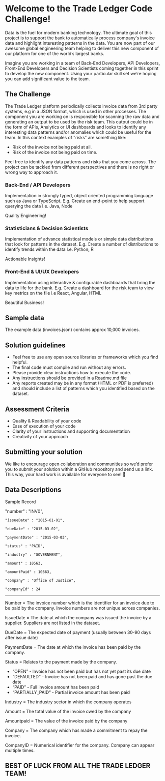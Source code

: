 
# Welcome to the Trade Ledger Code Challenge!

Data is the fuel for modern banking technology. The ultimate goal of this project is to support the bank to automatically process company's invoice data and highlight interesting patterns in the data. You are now part of our awesome global engineering team helping to deliver this new component of our platform for one of the world’s largest banks.

Imagine you are working in a team of Back-End Developers, API Developers, Front-End Developers and Decision Scientists coming together in this sprint to develop the new component. Using your particular skill set we’re hoping you can add significant value to the team.

## The Challenge

The Trade Ledger platform periodically collects invoice data from 3rd party systems, e.g in a JSON format, which is used in other processes. The component you are working on is responsible for scanning the raw data and generating an output to be used by the risk team. This output could be in the form of APIs, Analytics or UI dashboards and looks to identify any interesting data patterns and/or anomalies which could be useful for the team. In this context examples of “risks” are something like:

- Risk of the invoice not being paid at all. 
- Risk of the invoice not being paid on time. 

Feel free to identify any data patterns and risks that you come across. The project can be tackled from different perspectives and there is no right or wrong way to approach it. 


### Back-End / API Developers
Implementation in strongly typed, object oriented programming language such as Java or TypeScript. 
E.g. Create an end-point to help support querying the data
I.e. Java, Node

Quality Engineering!

### Statisticians & Decision Scientists
Implementation of advance statistical models or simple data distributions that look for patterns in the dataset.
E.g. Create a number of distributions to identify trends within the data
I.e. Python, R

Actionable Insights!


### Front-End & UI/UX Developers
Implementation using interactive & configurable dashboards that bring the data to life for the bank.
E.g. Create a dashboard for the risk team to view key metrics on the file
I.e React, Angular, HTML

Beautiful Business!


## Sample data

The example data (invoices.json) contains approx 10,000 invoices. 


## Solution guidelines
- Feel free to use any open source libraries or frameworks which you find helpful. 
- The final code must compile and run without any errors.
- Please provide clear instructions how to execute the code. 
- Any instructions should be provided in a Readme.md file
- Any reports created may be in any format (HTML or PDF is preferred) and should include a list of patterns which you identified based on the dataset. 


## Assessment Criteria
- Quality & Readability of your code 
- Ease of execution of your code
- Clarity of your instructions and supporting documentation
- Creativity of your approach


## Submitting your solution

We like to encourage open collaboration and communities so we’d prefer you to submit your solution within a GitHub repository and send us a link. This way, your hard work is available for everyone to see!

## Data Descriptions

Sample Record

 "number" : "INV0",
 
    "issueDate" : "2015-01-01",
  
    "dueDate" : "2015-03-02",
  
    "paymentDate" : "2015-03-03",
  
    "status" : "PAID",
  
    "industry" : "GOVERNMENT",
  
    "amount" : 10563,
  
    "amountPaid" : 10563,
  
    "company" : "Office of Justice",
  
    "companyId" : 24
  

---------

Number = The invoice number which is the identifier for an invoice due to be paid by the company. Invoice numbers are not unique across companies.

IssueDate = The date at which the company was issued the invoice by a supplier. Suppliers are not listed in the dataset.

DueDate = The expected date of payment (usually between 30-90 days after issue date)

PaymentDate = The date at which the invoice has been paid by the company.

Status = Relates to the payment made by the company.
- “OPEN” - Invoice has not been paid but has not yet past its due date
- “DEFAULTED” - Invoice has not been paid and has gone past the due date
- “PAID” - Full invoice amount has been paid 
- “PARTIALLY_PAID” - Partial invoice amount has been paid 

Industry = The industry sector in which the company operates

Amount = The total value of the invoice owed by the company

Amountpaid = The value of the invoice paid by the company

Company = The company which has made a commitment to repay the invoice.

CompanyID = Numerical identifier for the company. Company can appear multiple times.


 ## BEST OF LUCK FROM ALL THE TRADE LEDGER TEAM!


